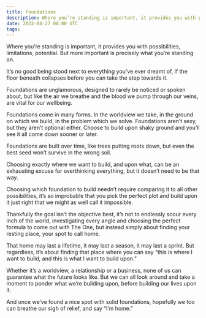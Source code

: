 ```yaml
---
title: Foundations
description: Where you’re standing is important, it provides you with possibilities, limitations, potential. But more important is precisely what you’re standing on.
date: 2022-04-27 00:00 UTC
tags:
---
```


Where you’re standing is important, it provides you with possibilities, limitations, potential. But more important is precisely what you’re standing on.

It’s no good being stood next to everything you’ve ever dreamt of, if the floor beneath collapses before you can take the step towards it.

Foundations are unglamorous, designed to rarely be noticed or spoken about, but like the air we breathe and the blood we pump through our veins, are vital for our wellbeing.

Foundations come in many forms. In the worldview we take, in the ground on which we build, in the problem which we solve. Foundations aren’t sexy, but they aren’t optional either. Choose to build upon shaky ground and you’ll see it all come down sooner or later.

Foundations are built over time, like trees putting roots down, but even the best seed won’t survive in the wrong soil.

Choosing exactly where we want to build, and upon what, can be an exhausting excuse for overthinking everything, but it doesn’t need to be that way.

Choosing which foundation to build needn’t require comparing it to all other possibilities, it’s so improbable that you pick the perfect plot and build upon it just right that we might as well call it impossible.

Thankfully the goal isn’t the objective best, it’s not to endlessly scour every inch of the world, investigating every angle and choosing the perfect formula to come out with The One, but instead simply about finding your resting place, your spot to call home.

That home may last a lifetime, it may last a season, it may last a sprint. But regardless, it’s about finding that place where you can say “this is where I want to build, and this is what I want to build upon.”

Whether it’s a worldview, a relationship or a business, none of us can guarantee what the future looks like. But we can all look around and take a moment to ponder what we’re building upon, before building our lives upon it.

And once we’ve found a nice spot with solid foundations, hopefully we too can breathe our sigh of relief, and say “I’m home.”
